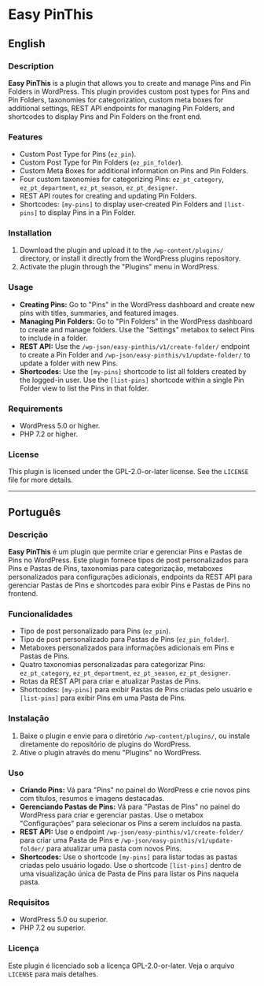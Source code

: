 # Easy PinThis

## English

### Description
**Easy PinThis** is a plugin that allows you to create and manage Pins and Pin Folders in WordPress. This plugin provides custom post types for Pins and Pin Folders, taxonomies for categorization, custom meta boxes for additional settings, REST API endpoints for managing Pin Folders, and shortcodes to display Pins and Pin Folders on the front end.

### Features
- Custom Post Type for Pins (`ez_pin`).
- Custom Post Type for Pin Folders (`ez_pin_folder`).
- Custom Meta Boxes for additional information on Pins and Pin Folders.
- Four custom taxonomies for categorizing Pins: `ez_pt_category`, `ez_pt_department`, `ez_pt_season`, `ez_pt_designer`.
- REST API routes for creating and updating Pin Folders.
- Shortcodes: `[my-pins]` to display user-created Pin Folders and `[list-pins]` to display Pins in a Pin Folder.

### Installation
1. Download the plugin and upload it to the `/wp-content/plugins/` directory, or install it directly from the WordPress plugins repository.
2. Activate the plugin through the "Plugins" menu in WordPress.

### Usage
- **Creating Pins:** Go to "Pins" in the WordPress dashboard and create new pins with titles, summaries, and featured images.
- **Managing Pin Folders:** Go to "Pin Folders" in the WordPress dashboard to create and manage folders. Use the "Settings" metabox to select Pins to include in a folder.
- **REST API:** Use the `/wp-json/easy-pinthis/v1/create-folder/` endpoint to create a Pin Folder and `/wp-json/easy-pinthis/v1/update-folder/` to update a folder with new Pins.
- **Shortcodes:** Use the `[my-pins]` shortcode to list all folders created by the logged-in user. Use the `[list-pins]` shortcode within a single Pin Folder view to list the Pins in that folder.

### Requirements
- WordPress 5.0 or higher.
- PHP 7.2 or higher.

### License
This plugin is licensed under the GPL-2.0-or-later license. See the `LICENSE` file for more details.

---

## Português

### Descrição
**Easy PinThis** é um plugin que permite criar e gerenciar Pins e Pastas de Pins no WordPress. Este plugin fornece tipos de post personalizados para Pins e Pastas de Pins, taxonomias para categorização, metaboxes personalizados para configurações adicionais, endpoints da REST API para gerenciar Pastas de Pins e shortcodes para exibir Pins e Pastas de Pins no frontend.

### Funcionalidades
- Tipo de post personalizado para Pins (`ez_pin`).
- Tipo de post personalizado para Pastas de Pins (`ez_pin_folder`).
- Metaboxes personalizados para informações adicionais em Pins e Pastas de Pins.
- Quatro taxonomias personalizadas para categorizar Pins: `ez_pt_category`, `ez_pt_department`, `ez_pt_season`, `ez_pt_designer`.
- Rotas da REST API para criar e atualizar Pastas de Pins.
- Shortcodes: `[my-pins]` para exibir Pastas de Pins criadas pelo usuário e `[list-pins]` para exibir Pins em uma Pasta de Pins.

### Instalação
1. Baixe o plugin e envie para o diretório `/wp-content/plugins/`, ou instale diretamente do repositório de plugins do WordPress.
2. Ative o plugin através do menu "Plugins" no WordPress.

### Uso
- **Criando Pins:** Vá para "Pins" no painel do WordPress e crie novos pins com títulos, resumos e imagens destacadas.
- **Gerenciando Pastas de Pins:** Vá para "Pastas de Pins" no painel do WordPress para criar e gerenciar pastas. Use o metabox "Configurações" para selecionar os Pins a serem incluídos na pasta.
- **REST API:** Use o endpoint `/wp-json/easy-pinthis/v1/create-folder/` para criar uma Pasta de Pins e `/wp-json/easy-pinthis/v1/update-folder/` para atualizar uma pasta com novos Pins.
- **Shortcodes:** Use o shortcode `[my-pins]` para listar todas as pastas criadas pelo usuário logado. Use o shortcode `[list-pins]` dentro de uma visualização única de Pasta de Pins para listar os Pins naquela pasta.

### Requisitos
- WordPress 5.0 ou superior.
- PHP 7.2 ou superior.

### Licença
Este plugin é licenciado sob a licença GPL-2.0-or-later. Veja o arquivo `LICENSE` para mais detalhes.
